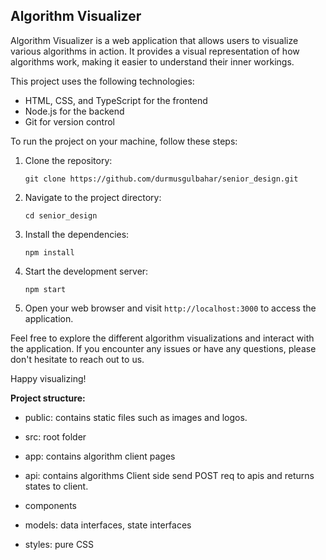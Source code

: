 ## Algorithm Visualizer 

Algorithm Visualizer is a web application that allows users to visualize various algorithms in action. It provides a visual representation of how algorithms work, making it easier to understand their inner workings.

This project uses the following technologies:
- HTML, CSS, and TypeScript for the frontend
- Node.js for the backend
- Git for version control

To run the project on your machine, follow these steps:

1. Clone the repository:
    ```
    git clone https://github.com/durmusgulbahar/senior_design.git
    ```

2. Navigate to the project directory:
    ```
    cd senior_design
    ```

3. Install the dependencies:
    ```
    npm install
    ```

4. Start the development server:
    ```
    npm start
    ```

5. Open your web browser and visit `http://localhost:3000` to access the application.

Feel free to explore the different algorithm visualizations and interact with the application. If you encounter any issues or have any questions, please don't hesitate to reach out to us.

Happy visualizing!

**Project structure:**

- public: contains static files such as images and logos.

- src: root folder
 - app: contains algorithm client pages
 - api: contains algorithms Client side send POST req to apis and returns states to client.
 - components
 - models: data interfaces, state interfaces
 - styles: pure CSS
